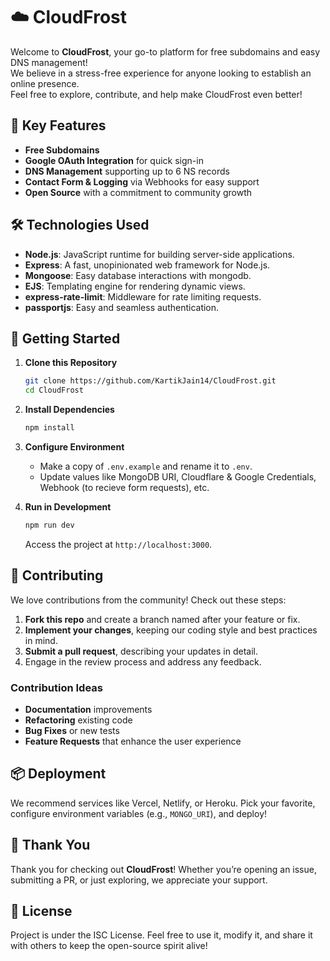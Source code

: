 # ☁️ CloudFrost

Welcome to **CloudFrost**, your go-to platform for free subdomains and easy DNS management!  
We believe in a stress-free experience for anyone looking to establish an online presence.  
Feel free to explore, contribute, and help make CloudFrost even better!

## 🌟 Key Features
- **Free Subdomains**  
- **Google OAuth Integration** for quick sign-in  
- **DNS Management** supporting up to 6 NS records  
- **Contact Form & Logging** via Webhooks for easy support  
- **Open Source** with a commitment to community growth  

## 🛠️ Technologies Used

- **Node.js**: JavaScript runtime for building server-side applications.
- **Express**: A fast, unopinionated web framework for Node.js.
- **Mongoose**: Easy database interactions with mongodb.
- **EJS**: Templating engine for rendering dynamic views.
- **express-rate-limit**: Middleware for rate limiting requests.
- **passportjs**: Easy and seamless authentication.

## 🚀 Getting Started
1. **Clone this Repository**  
   ```bash
   git clone https://github.com/KartikJain14/CloudFrost.git
   cd CloudFrost

2. **Install Dependencies**
    ```bash
    npm install

3. **Configure Environment**
    - Make a copy of `.env.example` and rename it to `.env`.
    - Update values like MongoDB URI, Cloudflare & Google Credentials, Webhook (to recieve form requests), etc.

4. **Run in Development**
    ```bash
    npm run dev
    ```
    Access the project at `http://localhost:3000`.

## 🤝 Contributing
We love contributions from the community! Check out these steps:
1. **Fork this repo** and create a branch named after your feature or fix.
2. **Implement your changes**, keeping our coding style and best practices in mind.
3. **Submit a pull request**, describing your updates in detail.
4. Engage in the review process and address any feedback.

### Contribution Ideas
- **Documentation** improvements
- **Refactoring** existing code
- **Bug Fixes** or new tests
- **Feature Requests** that enhance the user experience

## 📦 Deployment
We recommend services like Vercel, Netlify, or Heroku. Pick your favorite, configure environment variables (e.g., `MONGO_URI`), and deploy!

## 🙏 Thank You
Thank you for checking out **CloudFrost**! Whether you’re opening an issue, submitting a PR, or just exploring, we appreciate your support.

## 📃 License
Project is under the ISC License. Feel free to use it, modify it, and share it with others to keep the open-source spirit alive! 